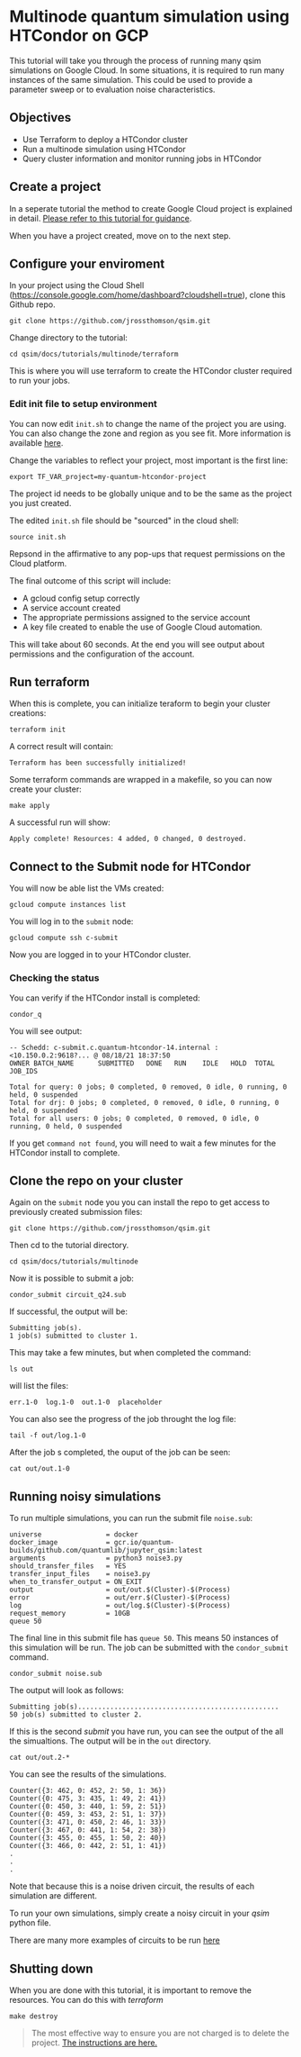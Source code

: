 
# Multinode quantum simulation using HTCondor on GCP
This tutorial will take you through the process of running many qsim simulations
on Google Cloud. In some situations, it is required to run many instances of the same 
simulation. This could be used to provide a parameter sweep or to evaluation noise characteristics.

## Objectives

* Use Terraform to deploy a HTCondor cluster
* Run a multinode simulation using HTCondor
* Query cluster information and monitor running jobs in HTCondor


## Create a project
In a seperate tutorial the method to create Google Cloud project is explained in detail. 
[Please refer to this tutorial for guidance](https://quantumai.google/qsim/tutorials/qsimcirq_gcp#gcp_setup).

When you have a project created, move on to the next step.

## Configure your enviroment

In your project using the Cloud Shell (https://console.google.com/home/dashboard?cloudshell=true), clone this Github repo.
```
git clone https://github.com/jrossthomson/qsim.git
```

Change directory to the tutorial:
```
cd qsim/docs/tutorials/multinode/terraform
```
This is where you will use terraform to create the HTCondor cluster required to run your jobs.

### Edit init file to setup environment

You can now edit `init.sh` to change the name of the project you are using. You can also change the zone and region as you see fit. More information is available [here](https://cloud.google.com/compute/docs/regions-zones).

Change the variables to reflect your project, most important is the first line:
```
export TF_VAR_project=my-quantum-htcondor-project
```
The project id needs to be globally unique and to be the same as the project you just created.

The edited `init.sh` file should be "sourced" in the cloud shell:

```
source init.sh
```
Repsond in the affirmative to any pop-ups that request permissions on the Cloud platform.

The final outcome of this script will include:

* A gcloud config setup correctly
* A service account created
* The appropriate permissions assigned to the service account
* A key file created to enable the use of Google Cloud automation.

This will take about 60 seconds. At the end you will see output about permissions and the configuration of the account.

## Run terraform

When this is complete, you can initialize teraform to begin your cluster creations:
```
terraform init
```
A correct result will contain:
```
Terraform has been successfully initialized!
```
Some terraform commands are wrapped in a makefile, so you can now create your cluster:
```
make apply
```
A successful run will show:
```
Apply complete! Resources: 4 added, 0 changed, 0 destroyed.
```
## Connect to the Submit node for HTCondor
You will now be able list the VMs created:
```
gcloud compute instances list
```
You will log in to the `submit` node:
```
gcloud compute ssh c-submit
```
Now you are logged in to your HTCondor cluster.

### Checking the status 
You can verify if the HTCondor install is completed:
```
condor_q
```
You will see output:
```
-- Schedd: c-submit.c.quantum-htcondor-14.internal : <10.150.0.2:9618?... @ 08/18/21 18:37:50
OWNER BATCH_NAME      SUBMITTED   DONE   RUN    IDLE   HOLD  TOTAL JOB_IDS

Total for query: 0 jobs; 0 completed, 0 removed, 0 idle, 0 running, 0 held, 0 suspended
Total for drj: 0 jobs; 0 completed, 0 removed, 0 idle, 0 running, 0 held, 0 suspended
Total for all users: 0 jobs; 0 completed, 0 removed, 0 idle, 0 running, 0 held, 0 suspended
```
If you get `command not found`, you will need to wait a few minutes for the HTCondor install to complete.

## Clone the repo on your cluster

Again on the `submit` node you you can install the repo to get access to previously created submission files:
```
git clone https://github.com/jrossthomson/qsim.git
```
Then cd to the tutorial directory.
```
cd qsim/docs/tutorials/multinode
```
Now it is possible to submit a job:
```
condor_submit circuit_q24.sub
```
If successful, the output will be:
```
Submitting job(s).
1 job(s) submitted to cluster 1.
```
This may take a few minutes, but when completed the command:
```
ls out
```
will list the files:
```
err.1-0  log.1-0  out.1-0  placeholder
```
You can also see the progress of the job throught the log file:
```
tail -f out/log.1-0
```
After the job s completed, the ouput of the job can be seen:
```
cat out/out.1-0
```
## Running noisy simulations
To run multiple simulations, you can run the submit file `noise.sub`:
```
universe                = docker
docker_image            = gcr.io/quantum-builds/github.com/quantumlib/jupyter_qsim:latest
arguments               = python3 noise3.py
should_transfer_files   = YES
transfer_input_files    = noise3.py
when_to_transfer_output = ON_EXIT
output                  = out/out.$(Cluster)-$(Process)
error                   = out/err.$(Cluster)-$(Process)
log                     = out/log.$(Cluster)-$(Process)
request_memory          = 10GB
queue 50
```
The final line in this submit file has `queue 50`. This means 50 instances of this simulation will be run. The job can be submitted with the `condor_submit` command.
```
condor_submit noise.sub
```
The output will look as follows:
```
Submitting job(s)..................................................
50 job(s) submitted to cluster 2.
```
If this is the second _submit_ you have run, you can see the output of the all the simualtions. The output will be in the `out` directory. 
```
cat out/out.2-*
```
You can see the results of the simulations.
```
Counter({3: 462, 0: 452, 2: 50, 1: 36})
Counter({0: 475, 3: 435, 1: 49, 2: 41})
Counter({0: 450, 3: 440, 1: 59, 2: 51})
Counter({0: 459, 3: 453, 2: 51, 1: 37})
Counter({3: 471, 0: 450, 2: 46, 1: 33})
Counter({3: 467, 0: 441, 1: 54, 2: 38})
Counter({3: 455, 0: 455, 1: 50, 2: 40})
Counter({3: 466, 0: 442, 2: 51, 1: 41})
.
.
.
```
Note that because this is a noise driven circuit, the results of each simulation are different.

To run your own simulations, simply create a noisy circuit in your _qsim_ python file.

There are many more examples of circuits to be run [here](https://quantumai.google/cirq/noise)

## Shutting down
When you are done with this tutorial, it is important to remove the resources. You can do this with _terraform_
```
make destroy
```
> The most effective way to ensure you are not charged is to delete the project. [The instructions are here.](https://cloud.google.com/resource-manager/docs/creating-managing-projects#shutting_down_projects)




